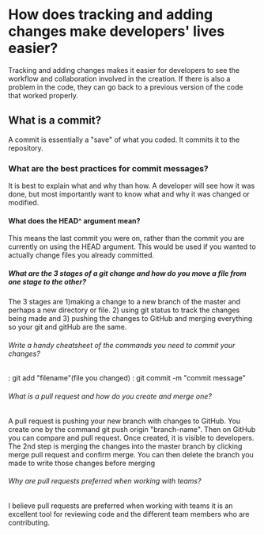 # How does tracking and adding changes make developers' lives easier?
Tracking and adding changes makes it easier for developers to see the workflow and collaboration involved in the creation. If there is also a problem in the code, they can go back to a previous version of the code that worked properly.
## What is a commit?
A commit is essentially a "save" of what you coded. It commits it to the repository.
### What are the best practices for commit messages?
It is best to explain what and why than how. A developer will see how it was done, but most importantly want to know what and why it was changed or modified.
#### What does the HEAD^ argument mean?
This means the last commit you were on, rather than the commit you are currently on using the HEAD argument. This would be used if you wanted to actually change files you already committed.
##### What are the 3 stages of a git change and how do you move a file from one stage to the other?
The 3 stages are 1)making a change to a new branch of the master and perhaps a new directory or file. 2) using git status to track the changes being made and 3) pushing the changes to GitHub and merging everything so your git and gitHub are the same.
###### Write a handy cheatsheet of the commands you need to commit your changes?
: git add "filename"(file you changed)
: git commit -m "commit message"
###### What is a pull request and how do you create and merge one?
A pull request is pushing your new branch with changes to GitHub. You create one by the command git push origin "branch-name". Then on GitHub you can compare and pull request. Once created, it is visible to developers. The 2nd step is merging the changes into the master branch by clicking merge pull request and confirm merge. You can then delete the branch you made to write those changes before merging
###### Why are pull requests preferred when working with teams?
I believe pull requests are preferred when working with teams it is an excellent tool for reviewing code and the different team members who are contributing.